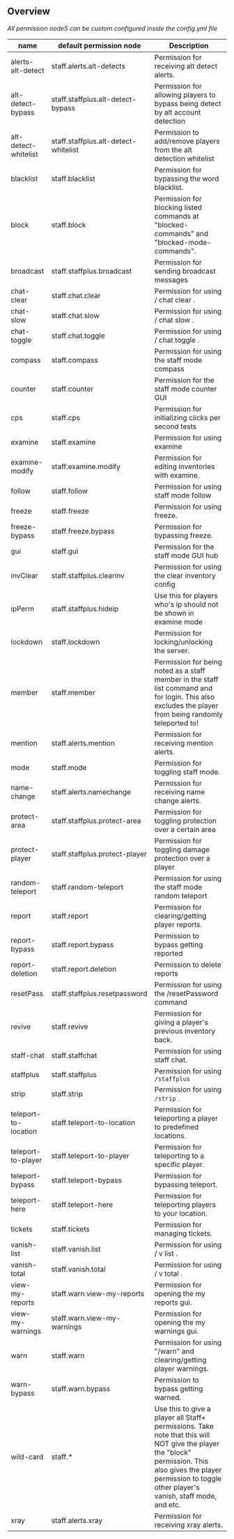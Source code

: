 ## Overview

_All permission nodeS can be custom configured inside the config.yml file_


| name | default permission node | Description |
|---|---|---|
| alerts-alt-detect | staff.alerts.alt-detects | Permission for receiving alt detect alerts. |
| alt-detect-bypass | staff.staffplus.alt-detect-bypass | Permission for allowing players to bypass being detect by alt account detection |
| alt-detect-whitelist | staff.staffplus.alt-detect-whitelist | Permission to add/remove players from the alt detection whitelist |
| blacklist | staff.blacklist | Permission for bypassing the word blacklist. |
| block | staff.block | Permission for blocking listed commands at "blocked-commands" and "blocked-mode-commands". |
| broadcast | staff.staffplus.broadcast | Permission for sending broadcast messages |
| chat-clear | staff.chat.clear | Permission for using  / chat clear . |
| chat-slow | staff.chat.slow | Permission for using  / chat slow . |
| chat-toggle | staff.chat.toggle | Permission for using  / chat toggle . |
| compass | staff.compass | Permission for using the staff mode compass |
| counter | staff.counter | Permission for the staff mode counter GUI |
| cps | staff.cps | Permission for initializing clicks per second tests |
| examine | staff.examine | Permission for using examine |
| examine-modify | staff.examine.modify | Permission for editing inventories with examine. |
| follow | staff.follow | Permission for using staff mode follow |
| freeze | staff.freeze | Permission for using freeze. |
| freeze-bypass | staff.freeze.bypass | Permission for bypassing freeze. |
| gui | staff.gui | Permission for the staff mode GUI hub |
| invClear | staff.staffplus.clearinv | Permission for using the clear inventory config |
| ipPerm | staff.staffplus.hideip | Use this for players who's ip should not be shown in examine mode |
| lockdown | staff.lockdown | Permission for locking/unlocking the server. |
| member | staff.member | Permission for being noted as a staff member in the staff list command and for login. This also excludes the player from being randomly teleported to! |
| mention | staff.alerts.mention | Permission for receiving mention alerts. |
| mode | staff.mode | Permission for toggling staff mode. |
| name-change | staff.alerts.namechange | Permission for receiving name change alerts. |
| protect-area | staff.staffplus.protect-area | Permission for toggling protection over a certain area |
| protect-player | staff.staffplus.protect-player | Permission for toggling damage protection over a player |
| random-teleport | staff.random-teleport | Permission for using the staff mode random teleport |
| report | staff.report | Permission for clearing/getting player reports. |
| report-bypass| staff.report.bypass | Permission to bypass getting reported |
| report-deletion| staff.report.deletion | Permission to delete reports |
| resetPass | staff.staffplus.resetpassword | Permission for using the /resetPassword command |
| revive | staff.revive | Permission for giving a player's previous inventory back. |
| staff-chat | staff.staffchat | Permission for using staff chat. |
| staffplus | staff.staffplus | Permission for using `/staffplus` |
| strip | staff.strip | Permission for using  `/strip` . |
| teleport-to-location| staff.teleport-to-location | Permission for teleporting a player to predefined locations. |
| teleport-to-player| staff.teleport-to-player | Permission for teleporting to a specific player. |
| teleport-bypass | staff.teleport-bypass | Permission for bypassing teleport. |
| teleport-here | staff.teleport-here | Permission for teleporting players to your location. |
| tickets | staff.tickets | Permission for managing tickets. |
| vanish-list | staff.vanish.list | Permission for using  / v list . |
| vanish-total | staff.vanish.total | Permission for using  / v total . |
| view-my-reports | staff.warn.view-my-reports | Permission for opening the my reports gui. |
| view-my-warnings | staff.warn.view-my-warnings | Permission for opening the my warnings gui. |
| warn | staff.warn | Permission for using "/warn" and clearing/getting player warnings. |
| warn-bypass | staff.warn.bypass | Permission to bypass getting warned. |
| wild-card | staff.* | Use this to give a player all Staff+ permissions.  Take note that this will NOT give the player the "block" permission. This also gives the player permission to toggle other player's vanish, staff mode, and etc. |
| xray | staff.alerts.xray | Permission for receiving xray alerts. |
